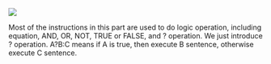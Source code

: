 ![](https://github.com/xbed/Mixly_Arduino/blob/master/wiki_pic/logic-en1.png)

Most of the instructions in this part are used to do logic operation, including equation, AND, OR, NOT, TRUE or FALSE, and ? operation.
We just introduce ? operation.
A?B:C means if A is true, then execute B sentence, otherwise execute C sentence.
